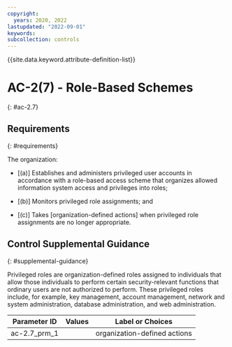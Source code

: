 ```yaml
---
copyright:
  years: 2020, 2022
lastupdated: "2022-09-01"
keywords: 
subcollection: controls
---
```



{{site.data.keyword.attribute-definition-list}}


# AC-2(7) - Role-Based Schemes
{: #ac-2.7}

## Requirements
{: #requirements}

The organization:

- \[(a)\] Establishes and administers privileged user accounts in accordance with a role-based access scheme that organizes allowed information system access and privileges into roles;

- \[(b)\] Monitors privileged role assignments; and

- \[(c)\] Takes [organization-defined actions] when privileged role assignments are no longer appropriate.

## Control Supplemental Guidance
{: #supplemental-guidance}

Privileged roles are organization-defined roles assigned to individuals that allow those individuals to perform certain security-relevant functions that ordinary users are not authorized to perform. These privileged roles include, for example, key management, account management, network and system administration, database administration, and web administration.

| Parameter ID | Values | Label or Choices |
|---|---|---|
| ac-2.7_prm_1 |  | organization-defined actions |